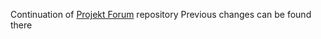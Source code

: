Continuation of [Projekt Forum](https://github.com/lux1778/Projekt-Forum) repository
Previous changes can be found there

